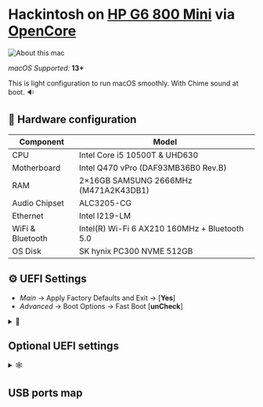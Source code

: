 # Hackintosh on [HP G6 800 Mini](https://support.hp.com/document/c06707841) via [OpenCore](https://github.com/acidanthera/OpenCorePkg)

![About this mac](https://github.com/korzhyk/OpenCore-HP-EliteDesk-800-G6-Mini/assets/1100134/9c0fb81f-02d0-41c6-9a9b-796abf0aadc2)

_macOS Supported:_ **13+**

This is light configuration to run macOS smoothly. With Chime sound at boot. 🔉

## 📠 Hardware configuration

| **Component**    | **Model**                                     |
| ---------------- | --------------------------------------------- |
| CPU              | Intel Core i5 10500T & UHD630                 |
| Motherboard      | Intel Q470 vPro (DAF93MB36B0 Rev.B)           |
| RAM              | 2×16GB SAMSUNG 2666MHz (M471A2K43DB1)         |
| Audio Chipset    | ALC3205-CG                                    |
| Ethernet         | Intel I219-LM                                 |
| WiFi & Bluetooth | Intel(R) Wi-Fi 6 AX210 160MHz + Bluetooth 5.0 |
| OS Disk          | SK hynix PC300 NVME 512GB                     |

## ⚙️ UEFI Settings

- _Main_ → Apply Factory Defaults and Exit → [**Yes**]
- _Advanced_ → Boot Options → Fast Boot [**unCheck**]

<details>
<summary>🤔

## Optional UEFI settings

</summary>

- _Advanced_ → Boot Options → Audio Alerts During Boot [**unCheck**] (loud audio)
- _Advanced_ → HP Sure Recover → HP Sure Recover [**unCheck**]
- _Advanced_ → System Options → USB Type-C Connector System Software Interface (UCSI) [**unCheck**]
- _Advanced_ → System Options → HP Application Driver [**unCheck**]
- _Advanced_ → Built-in Device Options → Wake on WLAN [**Check**] (no sure if this will work)
- _Advanced_ → Remote Management Options → Intel Active Management Technology (AMT) [**unCheck**]
</details>

<details>
<summary>🕸️

## USB ports map

</summary>

![usb-port-map](https://github.com/korzhyk/OpenCore-HP-EliteDesk-800-G6-Mini/assets/1100134/5d0d8f79-c258-473f-a6dc-05a3d9a524b3)
![hackintool-usb](https://github.com/korzhyk/OpenCore-HP-EliteDesk-800-G6-Mini/assets/1100134/847fdbfa-ff26-40a3-a83e-d948fa6bed27)

</details>
